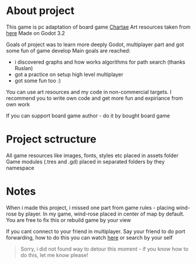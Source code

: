 # About project

This game is pc adaptation of board game [Chartae](https://boardgamegeek.com/boardgame/269257/chartae)
Art resources taken from [here](http://boardgamer.ru/chartae-raspechataj-i-igraj)
Made on Godot 3.2

Goals of project was to learn more deeply Godot, multiplayer part and got some fun of game develop
Main goals are reached:
- i discovered graphs and how works algorithms for path search (thanks Ruslan)
- got a practice on setup high level multiplayer
- got some fun too :)

You can use art resources and my code in non-commercial targets.
I recommend you to write own code and get more fun and expiriance from own work
 
If you can support board game author - do it by bought board game 

# Project sctructure

All game resources like images, fonts, styles etc placed in assets folder
Game modules (.tres and .gd) placed in separated folders by they namespace

# Notes

When i made this project, i missed one part from game rules - placing wind-rose by player. In my game, wind-rose placed in center of map by default. You are free to fix this or rebuild game by your view

If you cant connect to your friend in multiplayer. Say your friend to do port forwarding, how to do this you can watch [here](https://www.youtube.com/watch?v=jfSLxs40sIw) or search by your self
> Sorry, i did not found way to detour this moment - if you know how to do this, let me know please!